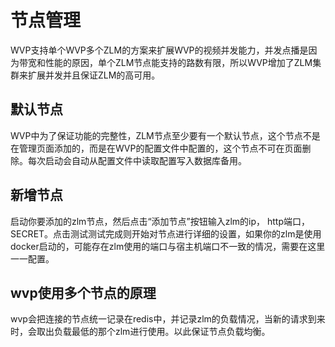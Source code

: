 <!-- 节点管理 -->
# 节点管理
WVP支持单个WVP多个ZLM的方案来扩展WVP的视频并发能力，并发点播是因为带宽和性能的原因，单个ZLM节点能支持的路数有限，所以WVP增加了ZLM集群来扩展并发并且保证ZLM的高可用。
## 默认节点
WVP中为了保证功能的完整性，ZLM节点至少要有一个默认节点，这个节点不是在管理页面添加的，而是在WVP的配置文件中配置的，这个节点不可在页面删除。每次启动会自动从配置文件中读取配置写入数据库备用。
## 新增节点
启动你要添加的zlm节点，然后点击“添加节点”按钮输入zlm的ip， http端口，SECRET。点击测试测试完成则开始对节点进行详细的设置，如果你的zlm是使用docker启动的，可能存在zlm使用的端口与宿主机端口不一致的情况，需要在这里一一配置。
## wvp使用多个节点的原理
wvp会把连接的节点统一记录在redis中，并记录zlm的负载情况，当新的请求到来时，会取出负载最低的那个zlm进行使用。以此保证节点负载均衡。
